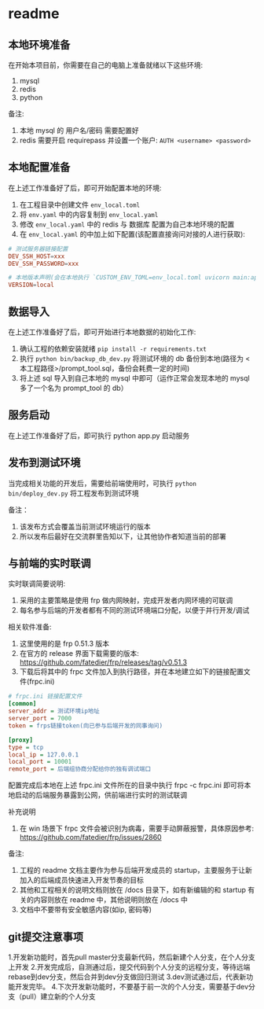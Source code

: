 # readme

## 本地环境准备
在开始本项目前，你需要在自己的电脑上准备就绪以下这些环境:  
1. mysql
2. redis
3. python 

备注:  
1. 本地 mysql 的 用户名/密码 需要配置好  
1. redis 需要开启 requirepass 并设置一个账户: `AUTH <username> <password>`  

## 本地配置准备
在上述工作准备好了后，即可开始配置本地的环境:  
1. 在工程目录中创建文件 `env_local.toml`  
1. 将 `env.yaml` 中的内容复制到 `env_local.yaml`  
1. 修改 `env_local.yaml` 中的 redis 与 数据库 配置为自己本地环境的配置  
1. 在 `env_local.yaml` 的中加上如下配置(该配置直接询问对接的人进行获取):  
```env_local.toml
# 测试服务器链接配置
DEV_SSH_HOST=xxx
DEV_SSH_PASSWORD=xxx

# 本地版本声明(会在本地执行 `CUSTOM_ENV_TOML=env_local.toml uvicorn main:app --host 0.0.0.0 --port 10001` 启动时自动增加 /api/v2 的路径映射)
VERSION=local
```

## 数据导入
在上述工作准备好了后，即可开始进行本地数据的初始化工作:  
1. 确认工程的依赖安装就绪 `pip install -r requirements.txt`  
1. 执行 `python bin/backup_db_dev.py` 将测试环境的 db 备份到本地(路径为 <本工程路径>/prompt_tool.sql，备份会耗费一定的时间)  
1. 将上述 sql 导入到自己本地的 mysql 中即可（运作正常会发现本地的 mysql 多了一个名为 prompt_tool 的 db）  

## 服务启动
在上述工作准备好了后，即可执行 python app.py 启动服务



## 发布到测试环境
当完成相关功能的开发后，需要给前端使用时，可执行 `python bin/deploy_dev.py` 将工程发布到测试环境

备注：  
1. 该发布方式会覆盖当前测试环境运行的版本  
1. 所以发布后最好在交流群里告知以下，让其他协作者知道当前的部署

## 与前端的实时联调
实时联调简要说明:  
1. 采用的主要策略是使用 frp 做内网映射，完成开发者内网环境的可联调  
1. 每名参与后端的开发者都有不同的测试环境端口分配，以便于并行开发/调试  

相关软件准备:  
1. 这里使用的是 frp 0.51.3 版本  
1. 在官方的 release 界面下载需要的版本: https://github.com/fatedier/frp/releases/tag/v0.51.3  
1. 下载后将其中的 frpc 文件加入到执行路径，并在本地建立如下的链接配置文件(frpc.ini)  
```ini
# frpc.ini 链接配置文件
[common]
server_addr = 测试环境ip地址
server_port = 7000
token = frps链接token(向已参与后端开发的同事询问)

[proxy]
type = tcp
local_ip = 127.0.0.1
local_port = 10001
remote_port = 后端组协商分配给你的独有调试端口
```

配置完成后本地在上述 frpc.ini 文件所在的目录中执行 frpc -c frpc.ini 即可将本地启动的后端服务暴露到公网，供前端进行实时的测试联调  

补充说明  
1. 在 win 场景下 frpc 文件会被识别为病毒，需要手动屏蔽报警，具体原因参考: https://github.com/fatedier/frp/issues/2860  



备注:
1. 工程的 readme 文档主要作为参与后端开发成员的 startup，主要服务于让新加入的后端成员快速进入开发节奏的目标  
1. 其他和工程相关的说明文档则放在 /docs 目录下，如有新编辑的和 startup 有关的内容则放在 readme 中，其他说明则放在 /docs 中  
1. 文档中不要带有安全敏感内容(如ip, 密码等)  

## git提交注意事项
1.开发新功能时，首先pull master分支最新代码，然后新建个人分支，在个人分支上开发
2.开发完成后，自测通过后，提交代码到个人分支的远程分支，等待远端rebase到dev分支，然后合并到dev分支做回归测试
3.dev测试通过后，代表新功能开发完毕。
4.下次开发新功能时，不要基于前一次的个人分支，需要基于dev分支（pull）建立新的个人分支
